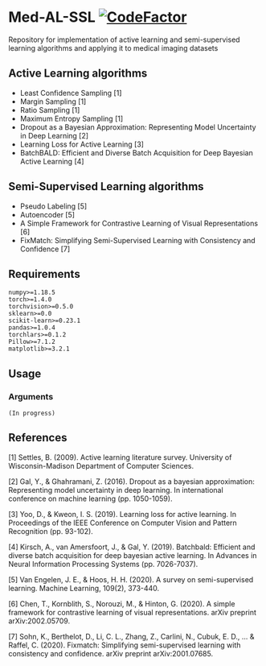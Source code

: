 # Med-AL-SSL [![CodeFactor](https://www.codefactor.io/repository/github/ahmadqasim/med-al-ssl/badge)](https://www.codefactor.io/repository/github/ahmadqasim/med-al-ssl)
Repository for implementation of active learning and semi-supervised learning algorithms and applying it to medical imaging datasets

## Active Learning algorithms
* Least Confidence Sampling [1]
* Margin Sampling [1]
* Ratio Sampling [1]
* Maximum Entropy Sampling [1]
* Dropout as a Bayesian Approximation: Representing Model Uncertainty in Deep Learning [2]
* Learning Loss for Active Learning [3]
* BatchBALD: Efficient and Diverse Batch Acquisition for Deep Bayesian Active Learning [4]

## Semi-Supervised Learning algorithms
* Pseudo Labeling [5]
* Autoencoder [5]
* A Simple Framework for Contrastive Learning of Visual Representations [6]
* FixMatch: Simplifying Semi-Supervised Learning with Consistency and Confidence [7]

## Requirements
```
numpy>=1.18.5
torch>=1.4.0
torchvision>=0.5.0
sklearn>=0.0
scikit-learn>=0.23.1
pandas>=1.0.4
torchlars>=0.1.2
Pillow>=7.1.2
matplotlib>=3.2.1
```

## Usage
### Arguments
```
(In progress)
```

## References
[1] Settles, B. (2009). Active learning literature survey. University of Wisconsin-Madison Department of Computer Sciences.

[2] Gal, Y., & Ghahramani, Z. (2016). Dropout as a bayesian approximation: Representing model uncertainty in deep learning. In international conference on machine learning (pp. 1050-1059).

[3] Yoo, D., & Kweon, I. S. (2019). Learning loss for active learning. In Proceedings of the IEEE Conference on Computer Vision and Pattern Recognition (pp. 93-102).

[4] Kirsch, A., van Amersfoort, J., & Gal, Y. (2019). Batchbald: Efficient and diverse batch acquisition for deep bayesian active learning. In Advances in Neural Information Processing Systems (pp. 7026-7037).

[5] Van Engelen, J. E., & Hoos, H. H. (2020). A survey on semi-supervised learning. Machine Learning, 109(2), 373-440.

[6] Chen, T., Kornblith, S., Norouzi, M., & Hinton, G. (2020). A simple framework for contrastive learning of visual representations. arXiv preprint arXiv:2002.05709.

[7] Sohn, K., Berthelot, D., Li, C. L., Zhang, Z., Carlini, N., Cubuk, E. D., ... & Raffel, C. (2020). Fixmatch: Simplifying semi-supervised learning with consistency and confidence. arXiv preprint arXiv:2001.07685.
